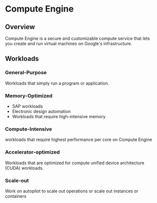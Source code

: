 # Compute Engine

## Overview

Compute Engine is a secure and customizable compute service
that lets you create and run virtual machines
on Google's infrastructure.


## Workloads

### General-Purpose

Workloads that simply run a program or application.

### Memory-Optimized 

- SAP workloads
- Electronic design automation
- Workloads that require high-intensive memory

### Compute-Intensive

workloads that require highest performance per core on Compute Engine


### Accelerator-optimized

Workloads that are optimized for compute unified device architecture (CUDA) workloads.


### Scale-out

Work on autopilot to scale out operations or scale out instances or containers
